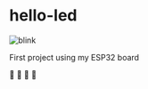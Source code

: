 # hello-led

![blink](https://github.com/user-attachments/assets/19b5892c-ee8e-4081-b05a-4c1e6afdceb9)

First project using my ESP32 board

🚨  🚨  🚨  🚨


